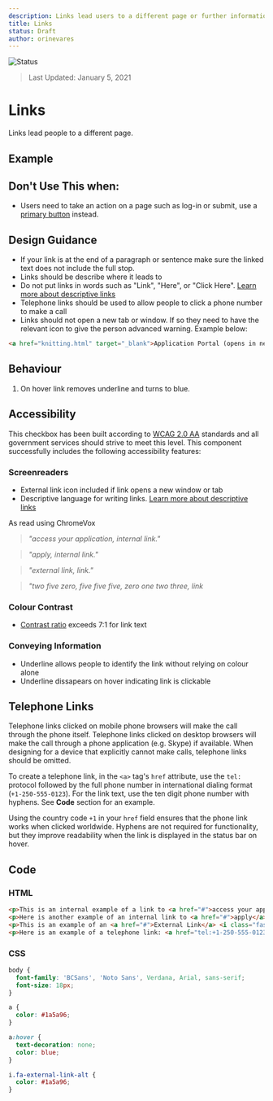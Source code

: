 ```yaml
---
description: Links lead users to a different page or further information.
title: Links
status: Draft
author: orinevares
---
```


![Status](https://img.shields.io/badge/Recommended-Draft-orange.svg)
> Last Updated: January 5, 2021

# Links

Links lead people to a different page.

## Example

<component-preview path="components/link/sample.html" height="150px" width="800px"> </component-preview>

## Don't Use This when:
* Users need to take an action on a page such as log-in or submit, use a [primary button](../primary_button/README.md) instead.

## Design Guidance
* If your link is at the end of a paragraph or sentence make sure the linked text does not include the full stop.
* Links should be describe where it leads to
* Do not put links in words such as "Link", "Here", or "Click Here". [Learn more about descriptive links](https://accessibility.oregonstate.edu/descriptivelinks)
* Telephone links should be used to allow people to click a phone number to make a call
* Links should not open a new tab or window. If so they need to have the relevant icon to give the person advanced warning. Example below:

```html
<a href="knitting.html" target="_blank">Application Portal (opens in new window)</a>
```

## Behaviour

1. On hover link removes underline and turns to blue.

## Accessibility
This checkbox has been built according to [WCAG 2.0 AA](https://www.w3.org/TR/WCAG20/) standards and all government services should strive to meet this level. This component successfully includes the following accessibility features:

### Screenreaders
* External link icon included if link opens a new window or tab
* Descriptive language for writing links. [Learn more about descriptive links](https://accessibility.oregonstate.edu/descriptivelinks)

As read using ChromeVox

> *"access your application, internal link."*

> *"apply, internal link."*

> *"external link, link."*

> *"two five zero, five five five, zero one two three, link*

### Colour Contrast
* [Contrast ratio](https://webaim.org/articles/contrast/) exceeds 7:1 for link text

### Conveying Information
* Underline allows people to identify the link without relying on colour alone
* Underline dissapears on hover indicating link is clickable

## Telephone Links
Telephone links clicked on mobile phone browsers will make the call through the phone itself. Telephone links clicked on desktop browsers will make the call through a phone application (e.g. Skype) if available. When designing for a device that explicitly cannot make calls, telephone links should be omitted.

To create a telephone link, in the `<a>` tag's `href` attribute, use the `tel:` protocol followed by the full phone number in international dialing format (`+1-250-555-0123`). For the link text, use the ten digit phone number with hyphens. See **Code** section for an example.

Using the country code `+1` in your `href` field ensures that the phone link works when clicked worldwide. Hyphens are not required for functionality, but they improve readability when the link is displayed in the status bar on hover.

## Code

### HTML

```html
<p>This is an internal example of a link to <a href="#">access your application</a>.</p>
<p>Here is another example of an internal link to <a href="#">apply</a>.</p>
<p>This is an example of an <a href="#">External Link</a> <i class="fas fa-external-link-alt"></i></p>
<p>Here is an example of a telephone link: <a href="tel:+1-250-555-0123">250-555-0123</a></p>
```

### CSS

```css
body {
  font-family: 'BCSans', 'Noto Sans', Verdana, Arial, sans-serif;
  font-size: 18px;
}

a {
  color: #1a5a96;
}

a:hover {
  text-decoration: none;
  color: blue;
}

i.fa-external-link-alt {
  color: #1a5a96;
}
```
